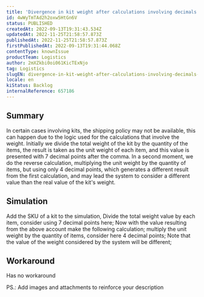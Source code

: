 ```yaml
---
title: 'Divergence in kit weight after calculations involving decimals in weight'
id: 4wWyTmTAd2h2oxw5HtGn6V
status: PUBLISHED
createdAt: 2022-09-13T19:31:43.534Z
updatedAt: 2022-11-25T21:58:57.873Z
publishedAt: 2022-11-25T21:58:57.873Z
firstPublishedAt: 2022-09-13T19:31:44.068Z
contentType: knownIssue
productTeam: Logistics
author: 2mXZkbi0oi061KicTExNjo
tag: Logistics
slugEN: divergence-in-kit-weight-after-calculations-involving-decimals-in-weight
locale: en
kiStatus: Backlog
internalReference: 657186
---
```


## Summary


In certain cases involving kits, the shipping policy may not be available, this can happen due to the logic used for the calculations that involve the weight.
Initially we divide the total weight of the kit by the quantity of the items, the result is taken as the unit weight of each item, and this value is presented with 7 decimal points after the comma. In a second moment, we do the reverse calculation, multiplying the unit weight by the quantity of items, but using only 4 decimal points, which generates a different result from the first calculation, and may lead the system to consider a different value than the real value of the kit's weight.



## Simulation


Add the SKU of a kit to the simulation,
Divide the total weight value by each item, consider using 7 decimal points here;
Now with the value resulting from the above account make the following calculation; multiply the unit weight by the quantity of items, consider here 4 decimal points;
Note that the value of the weight considered by the system will be different;



## Workaround


Has no workaround

PS.: Add images and attachments to reinforce your description

